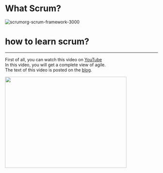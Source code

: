 # What Scrum?
![scrumorg-scrum-framework-3000](https://user-images.githubusercontent.com/92257857/183409803-df035e5b-0b93-4421-af70-8c0271514ad9.png)

# how to learn scrum?
---------------------
[YouTube]: <https://www.youtube.com/watch?v=502ILHjX9EE>
[blog]: <https://blog.crisp.se/2012/10/25/henrikkniberg/agile-product-ownership-in-a-nutshell>
First of all, you can watch this video on [YouTube]<br>
In this video, you will get a complete view of agile.<br>
The text of this video is posted on the [blog].

<img src="https://user-images.githubusercontent.com/92257857/183408659-be93c96f-7c31-4de5-bded-acea16ffce62.png" width="400" height="300">
